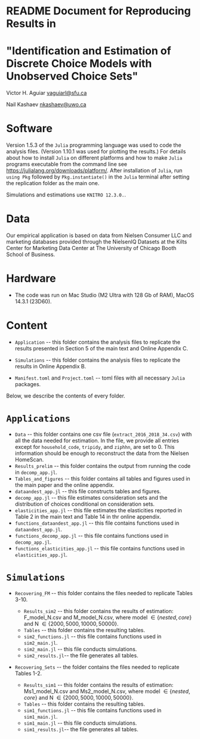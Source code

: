 README Document for Reproducing Results in
==========================================
"Identification and Estimation of Discrete Choice Models with Unobserved Choice Sets"
=============================================
Victor H. Aguiar
vaguiarl@sfu.ca

Nail Kashaev
nkashaev@uwo.ca

Software
========

Version 1.5.3 of the `Julia` programming language was used to code the analysis files. (Version 1.10.1 was used for plotting the results.) For details about how to install `Julia` on different platforms and how to make `Julia` programs executable from the command line see <https://julialang.org/downloads/platform/>. After installation of `Julia`, run `using Pkg` followed by `Pkg.instantiate()` in the `Julia` terminal after setting the replication folder as the main one.

Simulations and estimations use `KNITRO 12.3.0.`.  

Data
====

Our empirical application is based on data from Nielsen Consumer LLC and marketing databases provided through the NielsenIQ Datasets at the Kilts Center for Marketing Data Center at The University of Chicago Booth School of Business. 

Hardware
========

- The code was run on Mac Studio (M2 Ultra with 128 Gb of RAM), MacOS 14.3.1 (23D60).


Content
=======

-   `Application`  -- this folder contains the analysis files to replicate the results presented in Section 5 of the main text and Online Appendix C.

-   `Simulations`  -- this folder contains the analysis files to replicate the results in Online Appendix B.

-   `Manifest.toml` and `Project.toml`  -- toml files with all necessary `Julia` packages.



Below, we describe the contents of every folder.

`Applications`
============

-   `Data` --  this folder contains one csv file (`extract_2016_2018_34.csv`) with all the data needed for estimation. 
    In the file, we provide all entries except for `household_code`, `tripidy`, and `ziphhn`, are set to 0. This information should be enough to reconstruct the data from the Nielsen HomeScan.
-   `Results_prelim` --  this folder contains the output from running the code in `decomp_app.jl`.
-   `Tables_and_figures` --  this folder contains all tables and figures used in the main paper and the online appendix.
-   `dataandest_app.jl` -- this file constructs tables and figures.
-   `decomp_app.jl` -- this file estimates consideration sets and the distribution of choices conditional on consideration sets.
-   `elasticities_app.jl` -- this file estimates the elasticities reported in Table 2 in the main text and Table 14 in thr online appendix.
-   `functions_dataandest_app.jl` -- this file contains functions used in `dataandest_app.jl`.
-   `functions_decomp_app.jl` -- this file contains functions used in `decomp_app.jl`.
-   `functions_elasticities_app.jl` -- this file contains functions used in `elasticities_app.jl`.


`Simulations`
============

-   `Recovering_FM` -- this folder contains the files needed to replicate Tables 3-10.
    - `Results_sim2` -- this folder contains the results of estimation: F_model_N.csv and M_model_N.csv, where model $\in\{nested, core\}$ and N $\in\{2000,5000,10000,50000\}$. 
    - `Tables` -- this folder contains the resulting tables.
    - `sim2_functions.jl` -- this file contains functions used in `sim2_main.jl`.
    - `sim2_main.jl` -- this file conducts simulations.
    - `sim2_results.jl`-- the file generates all tables.

-   `Recovering_Sets` -- the folder contains the files needed to replicate Tables 1-2.
    - `Results_sim1` -- this folder contains the results of estimation: Ms1_model_N.csv and Ms2_model_N.csv, where model $\in\{nested, core\}$ and N $\in\{2000,5000,10000,50000\}$. 
    - `Tables` -- this folder contains the resulting tables.
    - `sim1_functions.jl` -- this file contains functions used in `sim1_main.jl`.
    - `sim1_main.jl` -- this file conducts simulations.
    - `sim1_results.jl`-- the file generates all tables.
